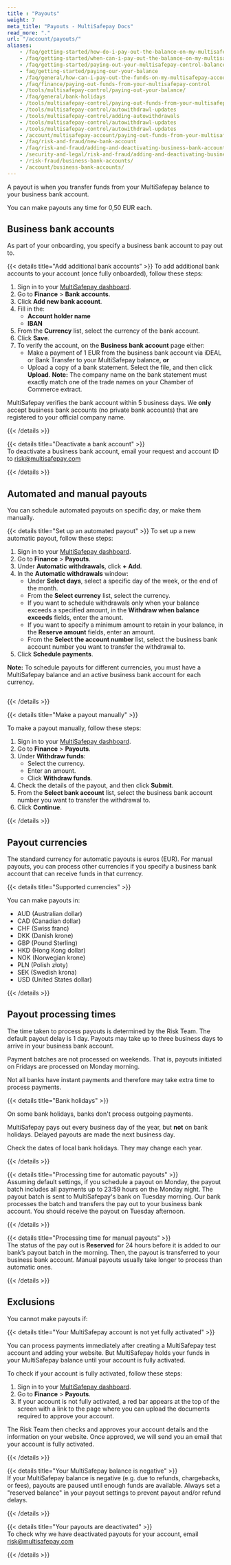 ```yaml
---
title : "Payouts"
weight: 7
meta_title: "Payouts - MultiSafepay Docs"
read_more: "."
url: "/account/payouts/"
aliases:
    - /faq/getting-started/how-do-i-pay-out-the-balance-on-my-multisafepay-account-to-my-business-bank-account
    - /faq/getting-started/when-can-i-pay-out-the-balance-on-my-multisafepay-account-to-my-business-bank-account
    - /faq/getting-started/paying-out-your-multisafepay-control-balance-to-your-business-bank-account
    - faq/getting-started/paying-our-your-balance
    - /faq/general/how-can-i-pay-out-the-funds-on-my-multisafepay-account-
    - /faq/finance/paying-out-funds-from-your-multisafepay-control
    - /tools/multisafepay-control/paying-out-your-balance/
    - /faq/general/bank-holidays
    - /tools/multisafepay-control/paying-out-funds-from-your-multisafepay-balance
    - /tools/multisafepay-control/autowithdrawl-updates
    - /tools/multisafepay-control/adding-autowithdrawals
    - /tools/multisafepay-control/autowithdrawl-updates
    - /tools/multisafepay-control/autowithdrawl-updates
    - /account/multisafepay-account/paying-out-funds-from-your-multisafepay-balance/
    - /faq/risk-and-fraud/new-bank-account
    - /faq/risk-and-fraud/adding-and-deactivating-business-bank-accounts
    - /security-and-legal/risk-and-fraud/adding-and-deactivating-business-bank-accounts/
    - /risk-fraud/business-bank-accounts/
    - /account/business-bank-accounts/
---
```


A payout is when you transfer funds from your MultiSafepay balance to your business bank account.

You can make payouts any time for 0,50 EUR each.

## Business bank accounts
As part of your onboarding, you specify a business bank account to pay out to. 

{{< details title="Add additional bank accounts" >}}
To add additional bank accounts to your account (once fully onboarded), follow these steps:

1. Sign in to your [MultiSafepay dashboard](https://merchant.multisafepay.com). 
2. Go to **Finance** > **Bank accounts**.
3. Click **Add new bank account**.
3. Fill in the:
    - **Account holder name**
    - **IBAN**
4. From the **Currency** list, select the currency of the bank account.
5. Click **Save**.
6. To verify the account, on the **Business bank account** page either:
    - Make a payment of 1 EUR from the business bank account via iDEAL or Bank Transfer to your MultiSafepay balance, **or**
    - Upload a copy of a bank statement. Select the file, and then click **Upload**.
    **Note:** The company name on the bank statement must exactly match one of the trade names on your Chamber of Commerce extract.

MultiSafepay verifies the bank account within 5 business days. We **only** accept business bank accounts (no private bank accounts) that are registered to your official company name. 

{{< /details >}}

{{< details title="Deactivate a bank account" >}}
&nbsp;  
To deactivate a business bank account, email your request and account ID to <risk@multisafepay.com>

{{< /details >}}

## Automated and manual payouts

You can schedule automated payouts on specific day, or make them manually. 

{{< details title="Set up an automated payout" >}}
To set up a new automatic payout, follow these steps:

1. Sign in to your [MultiSafepay dashboard](https://merchant.multisafepay.com). 
2. Go to **Finance** > **Payouts**.
3. Under **Automatic withdrawals**, click **+ Add**.
4. In the **Automatic withdrawals** window:
    - Under **Select days**, select a specific day of the week, or the end of the month. 
    - From the **Select currency** list, select the currency. 
    - If you want to schedule withdrawals only when your balance exceeds a specified amount, in the **Withdraw when balance exceeds** fields, enter the amount. 
    - If you want to specify a minimum amount to retain in your balance, in the **Reserve amount** fields, enter an amount.
    - From the **Select the account number** list, select the business bank account number you want to transfer the withdrawal to.
5. Click **Schedule payments**.

**Note:** To schedule payouts for different currencies, you must have a MultiSafepay balance and an active business bank account for each currency.

<img class="-radius max-width medium-img" src="https://raw.githubusercontent.com/MultiSafepay/docs/master/static/img/Screenshot-Automatic-Withdrawals.png" alt="" >

{{< /details >}}

{{< details title="Make a payout manually" >}}

To make a payout manually, follow these steps:

1. Sign in to your [MultiSafepay dashboard](https://merchant.multisafepay.com).
2. Go to **Finance** > **Payouts**.
3. Under **Withdraw funds**:  
    - Select the currency.
    - Enter an amount.
    - Click **Withdraw funds**.
4. Check the details of the payout, and then click **Submit**.
5. From the **Select bank account** list, select the business bank account number you want to transfer the withdrawal to. 
6. Click **Continue**.

{{< /details >}}

## Payout currencies
The standard currency for automatic payouts is euros (EUR). For manual payouts, you can process other currencies if you specify a business bank account that can receive funds in that currency.

{{< details title="Supported currencies" >}}

You can make payouts in: 

- AUD (Australian dollar)
- CAD (Canadian dollar)
- CHF (Swiss franc)
- DKK (Danish krone)
- GBP (Pound Sterling)
- HKD (Hong Kong dollar)
- NOK (Norwegian krone)
- PLN (Polish złoty)
- SEK (Swedish krona)
- USD (United States dollar)

{{< /details >}}

## Payout processing times 
The time taken to process payouts is determined by the Risk Team. The default payout delay is 1 day. Payouts may take up to three business days to arrive in your business bank account.

Payment batches are not processed on weekends. That is, payouts initiated on Fridays are processed on Monday morning.

Not all banks have instant payments and therefore may take extra time to process payments.

{{< details title="Bank holidays" >}}

On some bank holidays, banks don't process outgoing payments. 

MultiSafepay pays out every business day of the year, but **not** on bank holidays. Delayed payouts are made the next business day. 

Check the dates of local bank holidays. They may change each year.

{{< /details >}}

{{< details title="Processing time for automatic payouts" >}}
&nbsp;  
Assuming default settings, if you schedule a payout on Monday, the payout batch includes all payments up to 23:59 hours on the Monday night. The payout batch is sent to MultiSafepay's bank on Tuesday morning. Our bank processes the batch and transfers the pay out to your business bank account. You should receive the payout on Tuesday afternoon.

{{< /details >}}

{{< details title="Processing time for manual payouts" >}}
&nbsp;  
The status of the pay out is **Reserved** for 24 hours before it is added to our bank’s payout batch in the morning. Then, the payout is transferred to your business bank account. Manual payouts usually take longer to process than automatic ones.

{{< /details >}}

## Exclusions

You cannot make payouts if:

{{< details title="Your MultiSafepay account is not yet fully activated" >}}

You can process payments immediately after creating a MultiSafepay test account and adding your website. But MultiSafepay holds your funds in your MultiSafepay balance until your account is fully activated.

To check if your account is fully activated, follow these steps:

1. Sign in to your [MultiSafepay dashboard](https://merchant.multisafepay.com).
2. Go to **Finance** > **Payouts**.
3. If your account is not fully activated, a red bar appears at the top of the screen with a link to the page where you can upload the documents required to approve your account.

The Risk Team then checks and approves your account details and the information on your website. Once approved, we will send you an email that your account is fully activated. 

{{< /details >}}

{{< details title="Your MultiSafepay balance is negative" >}}
&nbsp;  
If your MultiSafepay balance is negative (e.g. due to refunds, chargebacks, or fees), payouts are paused until enough funds are available. Always set a "reserved balance" in your payout settings to prevent payout and/or refund delays.

{{< /details >}}

{{< details title="Your payouts are deactivated" >}}
&nbsp;  
To check why we have deactivated payouts for your account, email <risk@multisafepay.com>

{{< /details >}}

